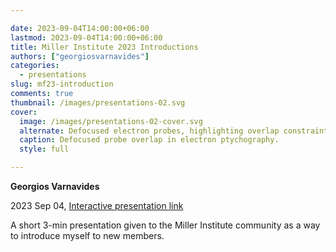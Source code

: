 ```yaml
---

date: 2023-09-04T14:00:00+06:00
lastmod: 2023-09-04T14:00:00+06:00
title: Miller Institute 2023 Introductions
authors: ["georgiosvarnavides"]
categories:
  - presentations
slug: mf23-introduction
comments: true
thumbnail: /images/presentations-02.svg
cover:
  image: /images/presentations-02-cover.svg
  alternate: Defocused electron probes, highlighting overlap constraint in electron ptychography
  caption: Defocused probe overlap in electron ptychography.
  style: full

---
```


**Georgios Varnavides**

2023 Sep 04, [Interactive presentation link](https://gvarnavides.com/2023mf-introduction/)

A short 3-min presentation given to the Miller Institute community as a way to introduce myself to new members.
